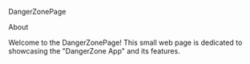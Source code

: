 DangerZonePage

About

Welcome to the DangerZonePage! This small web page is dedicated to showcasing the "DangerZone App" and its features.
